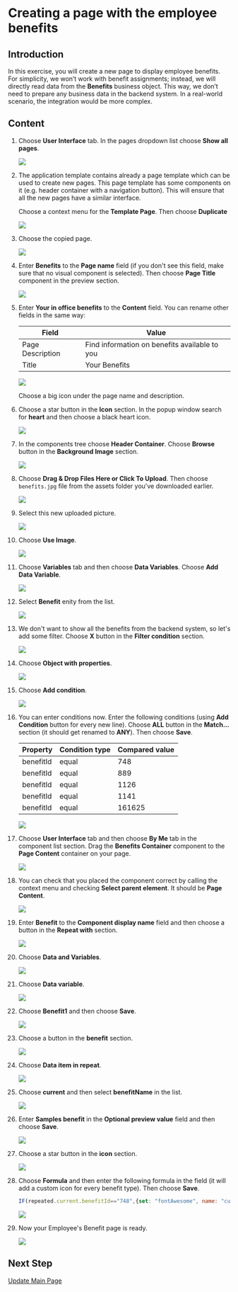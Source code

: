 # Creating a page with the employee benefits

## Introduction

In this exercise, you will create a new page to display employee benefits. For simplicity, we won’t work with benefit assignments; instead, we will directly read data from the **Benefits** business object. This way, we don’t need to prepare any business data in the backend system. In a real-world scenario, the integration would be more complex.

## Content

1. Choose **User Interface** tab. In the pages dropdown list choose **Show all pages**.

    ![](img/c01.png) 

2. The application template contains already a page template which can be used to create new pages. This page template has some components on it (e.g. header container with a navigation button). This will ensure that all the new pages have a similar interface.

    Choose a context menu for the **Template Page**. Then choose **Duplicate**

    ![](img/c02.png) 

3. Choose the copied page.

    ![](img/c03.png) 

4. Enter **Benefits** to the **Page name** field (if you don't see this field, make sure that no visual component is selected). Then choose **Page Title** component in the preview section.

    ![](img/c04.png) 

5. Enter **Your in office benefits** to the **Content** field. You can rename other fields in the same way:

    | Field | Value |
    | ----- | ----- |
    | Page Description | Find information on benefits available to you |
    | Title | Your Benefits |

    ![](img/c05.png) 

    Choose a big icon under the page name and description.

6. Choose a star button in the **Icon** section. In the popup window search for **heart** and then choose a black heart icon.

    ![](img/c06.png) 

7. In the components tree choose **Header Container**. Choose **Browse** button in the **Background Image** section.

    ![](img/c07.png) 

8. Choose **Drag & Drop Files Here or Click To Upload**. Then choose `benefits.jpg` file from the assets folder you've downloaded earlier.

    ![](img/c08.png) 

9. Select this new uploaded picture.

    ![](img/c09.png) 

10. Choose **Use Image**.

    ![](img/c10.png) 

11. Choose **Variables** tab and then choose **Data Variables**. Choose **Add Data Variable**.

    ![](img/c11.png) 

12. Select **Benefit** enity from the list.

    ![](img/c12.png) 

13. We don't want to show all the benefits from the backend system, so let's add some filter. Choose **X** button in the **Filter condition** section.

    ![](img/c13.png) 

14. Choose **Object with properties**.

    ![](img/c14.png) 

15. Choose **Add condition**.

    ![](img/c15.png) 

16. You can enter conditions now. Enter the following conditions (using **Add Condition** button for every new line). Choose **ALL** button in the **Match...** section (it should get renamed to **ANY**). Then choose **Save**.

    | Property | Condition type | Compared value |
    | -------- | -------------- | -------------- |
    | benefitId | equal | 748 |
    | benefitId | equal | 889 |
    | benefitId | equal | 1126 |
    | benefitId | equal | 1141 |
    | benefitId | equal | 161625 |

    ![](img/c16.png) 

17. Choose **User Interface** tab and then choose **By Me** tab in the component list section. Drag the **Benefits Container** component to the **Page Content** container on your page.

    ![](img/c17.png) 

18. You can check that you placed the component correct by calling the context menu and checking **Select parent element**. It should be **Page Content**.

    ![](img/c18.png) 

19. Enter **Benefit** to the **Component display name** field and then choose a button in the **Repeat with** section.

    ![](img/c19.png) 

20. Choose **Data and Variables**.

    ![](img/c20.png) 

21. Choose **Data variable**.

    ![](img/c21.png) 

22. Choose **Benefit1** and then choose **Save**.

    ![](img/c22.png) 

23. Choose a button in the **benefit** section.

    ![](img/c23.png) 

24. Choose **Data item in repeat**.

    ![](img/c24.png) 

25. Choose **current** and then select **benefitName** in the list.

    ![](img/c25.png) 

26. Enter **Samples benefit** in the **Optional preview value** field and then choose **Save**.

    ![](img/c26.png) 

27. Choose a star button in the **icon** section.

    ![](img/c27.png) 

28. Choose **Formula** and then enter the following formula in the field (it will add a custom icon for every benefit type). Then choose **Save**.

    ~~~js
    IF(repeated.current.benefitId=="748",{set: "fontAwesome", name: "cutlery"},IF(repeated.current.benefitId=="1126",{set: "fontAwesome", name: "bicycle"},IF(repeated.current.benefitId=="1141",{set: "fiori", name: "bus-public-transport"},IF(repeated.current.benefitId=="889",{set: "fontAwesome", name: "car"},IF(repeated.current.benefitId=="161625",{set: "fontAwesome", name: "futbol-o"},{set: "fontAwesome", name: "star"})))))
    ~~~

    ![](img/c28.png) 

29. Now your Employee's Benefit page is ready.

    ![](img/c29.png)

## Next Step

[Update Main Page](./main-page.md)